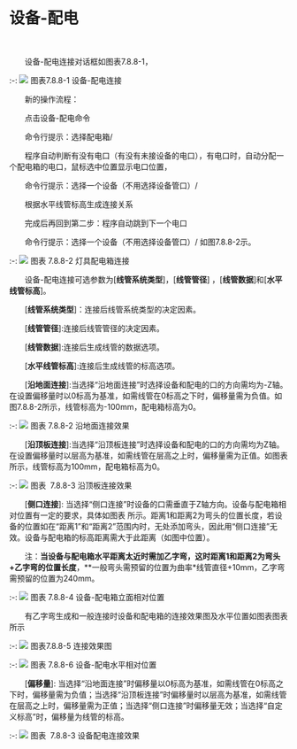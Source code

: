 # 设备\-配电
<br/>

&emsp;&emsp;设备\-配电连接对话框如图表7.8.8\-1，


:-: ![](images/483.png)
图表7.8.8\-1 设备\-配电连接

&emsp;&emsp;新的操作流程：

&emsp;&emsp;点击设备\-配电命令

&emsp;&emsp;命令行提示：选择配电箱/

&emsp;&emsp;程序自动判断有没有电口（有没有未接设备的电口），有电口时，自动分配一个配电箱的电口，鼠标选中位置显示电口位置，

&emsp;&emsp;命令行提示：选择一个设备（不用选择设备管口）/

&emsp;&emsp;根据水平线管标高生成连接关系

&emsp;&emsp;完成后再回到第二步：程序自动跳到下一个电口

&emsp;&emsp;命令行提示：选择一个设备（不用选择设备管口）/
如图7.8.8\-2示。

:-: ![](images/484.png)
图表 7.8.8\-2 灯具配电箱连接

&emsp;&emsp;设备\-配电连接可选参数为\[**线管系统类型**\]，\[**线管管径**\] ，\[**线管数据**\]和\[**水平线管标高**\]。

&emsp;&emsp;\[**线管系统类型**\]：连接后线管系统类型的决定因素。

&emsp;&emsp;\[**线管管径**\]:连接后线管管径的决定因素。

&emsp;&emsp;\[**线管数据**\]:连接后生成线管的数据选项。

&emsp;&emsp;\[**水平线管标高**\]:连接后生成线管的标高选项。

&emsp;&emsp;\[**沿地面连接**\]:当选择“沿地面连接”时选择设备和配电的口的方向需均为\-Z轴。在设置偏移量时以0标高为基准，如需线管在0标高之下时，偏移量需为负值。如图7.8.8\-2所示，线管标高为\-100mm，配电箱标高为0。

:-: ![](images/485.png)
图表 7.8.8\-2 沿地面连接效果

&emsp;&emsp;[**沿顶板连接**\]:当选择“沿顶板连接”时选择设备和配电的口的方向需均为Z轴。在设置偏移量时以层高为基准，如需线管在层高之上时，偏移量需为正值。如图表 所示，线管标高为100mm，配电箱标高为0。


:-: ![](images/486.png)
图表  7.8.8\-3 沿顶板连接效果

&emsp;&emsp;[**侧口连接**\]: 当选择“侧口连接”时设备的口需垂直于Z轴方向。设备与配电箱相对位置有一定的要求，具体如图表 所示。距离1和距离2为弯头的位置长度，若设备的位置如在“距离1”和“距离2”范围内时，无处添加弯头，因此用“侧口连接”无效。设备与配电箱的标高距离需大于此距离（如图中位置）。

&emsp;&emsp;注：**当设备与配电箱水平距离太近时需加乙字弯，这时距离1和距离2为弯头+乙字弯的位置长度**，**一般弯头需预留的位置为曲率\*线管直径+10mm，乙字弯需预留的位置为240mm。

:-: ![](images/487.png)
图表 7.8.8\-4 设备\-配电箱立面相对位置

&emsp;&emsp;有乙字弯生成和一般连接时设备和配电箱的连接效果图及水平位置如图表图表 所示

:-: ![](images/488.png)
图表7.8.8\-5 连接效果图

:-: ![](images/489.png)
图表 7.8.8\-6 设备\-配电水平相对位置

&emsp;&emsp;\[**偏移量**\]: 当选择“沿地面连接”时偏移量以0标高为基准，如需线管在0标高之下时，偏移量需为负值；当选择“沿顶板连接”时偏移量时以层高为基准，如需线管在层高之上时，偏移量需为正值；当选择“侧口连接”时偏移量无效；当选择“自定义标高”时，偏移量为线管的标高。

:-: ![](images/490.png)
图表  7.8.8\-3 设备配电连接效果